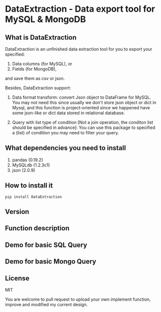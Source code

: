 # DataExtraction - Data export tool for MySQL & MongoDB

## What is DataExtraction 

DataExtraction is an unfinished data extraction tool for you to export your specified: 

1. Data columns (for MySQL), or 
2. Fields (for MongoDB), 
  
and save them as csv or json.

Besides, DataExtraction support:

1. Data format transform: convert Json object to DataFrame for MySQL. You may not need this since usually we don't store json object or dict in Mysql, and this function is project-oriented since we happened have some json-like or dict data stored in relational database. 

2. Query with list type of condition [Not a join operation, the conditon list should be specified in advance]: You can use this package to specified a (list) of condition you may need to filter your query.

## What dependencies you need to install

1. pandas (0.19.2)
2. MySQLdb (1.2.3c1)
3. json (2.0.9)

## How to install it

`pip install DataExtraction`

## Version

## Function description


## Demo for basic SQL Query

## Demo for basic Mongo Query


## License

MIT


You are welcome to pull request to upload your own implement function, improve and modified my current design.



